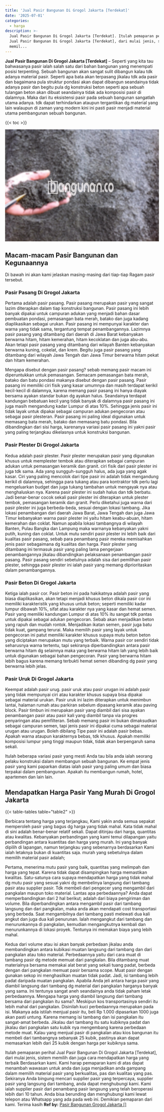 ```yaml
---
title: 'Jual Pasir Bangunan Di Grogol Jakarta [Terdekat]'
date: '2025-07-01'
categories:
  - harga
description: >-
  Jual Pasir Bangunan Di Grogol Jakarta [Terdekat]. Itulah pemaparan perihal
  Jual Pasir Bangunan Di Grogol Jakarta [Terdekat], dari mulai jenis, sistem
  memil...
---
```


**Jual Pasir Bangunan Di Grogol Jakarta \[Terdekat\]** – Seperti yang kita tau bahwasanya pasir ialah salah satu dari bahan bangunan yang menempati posisi terpenting. Sebuah bangunan akan sangat sulit dibangun kalau tdk adanya material pasir. Seperti apa bata akan terpasang jikalau tdk ada pasir dan bagaimana pula struktur pondasi akan dapat dibangun seandainya tidak adanya pasir dan begitu pula dg konstruksi beton seperti apa sebuah tulangan beton akan dibuat seandainya tidak ada komposisi pasir di dalamnya. Maka dari itu eksistensi pasir pada sebuah bangunan sangatlah utama adanya. tdk dapat terhindarkan ataupun tergantikan dg material yang lain walaupun di zaman yang modern kini ini pasti pasir menjadi material utama pembangunan sebuah bangunan.

{{< toc >}}

![Jual Pasir Bangunan Di Grogol Jakarta [Terdekat]](/images/jual-pasir-bangunan-57.png)

## Macam-macam Pasir Bangunan dan Kegunaannya

Di bawah ini akan kami jelaskan masing-masing dari tiap-tiap Ragam pasir tersebut.

### Pasir Pasang Di Grogol Jakarta

Pertama adalah pasir pasang. Pasir pasang merupakan pasir yang sangat lazim diterapkan dalam tiap konstruksi bangunan. Pasir pasang ini lebih banyak dipakai untuk campuran adukan yang menjadi bahan dasar pembuatan pondasi, pemasangan bata merah, batako dan juga kadang diaplikasikan sebagai urukan. Pasir pasang ini mempunyai karakter dan warna yang tidak sama, tergantung tempat penambangannya. Lazimnya pasir pasang yang ditambang dari daerah di Jawa Barat kebanyakan berwarna hitam, hitam kemerahan, hitam kecoklatan dan juga abu-abu. Akan tetapi pasir pasang yang ditambang dari wilayah Banten kebanyakan berwarna kuning, cokelat, dan krem. Begitu juga pasir pasang yang ditambang dari wilayah Jawa Tengah dan Jawa Timur berwarna hitam pekat dan hitam kemerahan.

Mengapa disebut dengan pasir pasang? sebab memang pasir macam ini diperuntukkan untuk pemasangan. Semacam pemasangan bata merah, batako dan batu pondasi makanya disebut dengan pasir pasang. Pasir pasang ini memiliki ciri fisik yang kasar umumnya dan masih terdapat kerikil kecil-kecil di dalamnya, karena memang pasir pasang ini hanya diayak bersama ayakan standar bukan dg ayakan halus. Seandainya terdapat kandungan bebatuan kecil yang tidak banyak di dalamnya pasir pasang ini juga masih mengandung kadar Lumpur di atas 10%. Sehingga jenis pasir ini tidak layak untuk dipakai sebagai campuran adukan pengecoran atau sebagai pasir plesteran. Pasir pasang ini paling ideal digunakan untuk memasang bata merah, batako dan memasang batu pondasi. Bila dibandingkan dari sisi harga, karenanya variasi pasir pasang ini yakni pasir yang paling terjangkau dikelasnya untuk konstruksi bangunan.

### Pasir Plester Di Grogol Jakarta

Kedua adalah pasir plester. Pasir plester merupakan pasir yang digunakan khusus untuk memplester tembok atau diterapkan sebagai campuran adukan untuk pemasangan keramik dan granit. ciri fisik dari pasir plester ini juga tdk sama. Ada yang sungguh-sungguh halus, ada juga yang agak kasar. Ciri yang paling mencolok dari tipe pasir ini adalah tidak mengandung kerikil di dalamnya, sehingga para tukang atau para kontraktor tdk perlu lagi mengeluarkan budget dan juga tukang tambahan untuk mengayak nya atau menghaluskan nya. Karena pasir plester ini sudah halus dan tdk berbatu. Jadi benar-benar cocok sekali pasir plester ini diterapkan untuk plester tembok, pemasangan keramik dan granit. Perlu diketahui juga warna dari pasir plester ini juga berbeda-beda, sesuai dengan lokasi tambang. Jika lokasi penambangan dari daerah Jawa Barat, Jawa Tengah dan juga Jawa Timur kebanyakan warna pasir plester ini yaitu hitam keabu-abuan, hitam kemerahan dan coklat. Namun apabila lokasi tambangnya di wilayah Banten, Pulau Bangka dan Lampung maka warnanya kebanyakan yakni putih, kuning dan coklat. Untuk mutu sendiri pasir plester ini lebih baik dari kualitas pasir pasang, sebab para penambang pasir mereka memisahkan jenis pasir sebagaimana dg kualitas dan harga. Pasir plester yang ditambang ini termasuk pasir yang paling lama pengerjaan penambangannya jikalau dibandingkan pelaksanaan penambangan pasir pasang. Pasir pasang sendiri sebetulnya adalah sisa dari pemilihan pasir plester, sehingga pasir plester ini ialah pasir yang memang diprioritaskan dalam penambangannya.

### Pasir Beton Di Grogol Jakarta

Ketiga ialah pasir cor. Pasir beton ini pada hakikatnya adalah pasir yang biasa diaplikasikan, akan tetapi menjadi khusus beton dikala pasir cor ini memiliki karakteristik yang khusus untuk beton; seperti memiliki kadar lumpur dibawah 10%, sifat atau karakter nya yang kasar dan hemat semen. Pasir yang memiliki kandungan Lumpur di atas 10% itu sangat tdk pantas untuk dipakai sebagai adukan pengecoran. Sebab akan menjadikan beton yang rapuh dan mudah rontok. Menjadikan ikatan semen, pasir juga batu tidak kuat, gampang terurai. Maka memilih pasir yang layak untuk pengecoran ini patut memiliki karakter khusus supaya mutu beton beton yang diciptakan merupakan mutu yang terbaik. Warna pasir cor sendiri tidak seharusnya warna tertentu, tapi sekiranya diperbandingkan antara pasir berwarna hitam dg selainnya maka yang berwarna hitam lah yang lebih baik untuk digunakan sebagai bahan pengecoran. Pasir yang berwarna hitam lebih bagus karena memang terbukti hemat semen dibanding dg pasir yang berwarna lebih jelas.

### Pasir Uruk Di Grogol Jakarta

Keempat adalah pasir urug. pasir uruk atau pasir urugan ini adalah pasir yang tidak mempunyai ciri atau karakter khusus supaya bisa dipakai sebagai material urukan. Pasir uruk ini lazim diterapkan untuk menimbun lantai, halaman rumah atau parkiran sebelum dipasang keramik atau paving block. Pasir timbun ini merupakan pasir yang diambil dari sisa ayakan penambangan pasir atau pasir kali yang diambil tanpa via progres penyaringan atau pemfilteran. Sebab memang pasir ini bukan dimaksudkan sebagai campuran semen, tapi jenis pasir ini dipakai cuma sebagai material urugan atau urugan. Boleh dibilang Tipe pasir ini adalah pasir bebas. Apakah warna ataupun karakternya bebas, tdk khusus. Apakah memiliki komposisi lumpur yang tinggi maupun tidak, tidak akan berpengaruh sama sekali.

Itulah beberapa variasi pasir yang mesti Anda tau bila anda ialah seorang pelaku konstruksi dalam membangun sebuah bangunan. Ke empat jenis pasir yang kami paparkan diatas ialah pasir yang paling umum dan biasa terpakai dalam pembangunan. Apakah itu membangun rumah, hotel, apartemen dan lain lain.

## Mendapatkan Harga Pasir Yang Murah Di Grogol Jakarta

{{< table-tables table="table2" >}}

Berbicara tentang harga yang terjangkau, Kami yakin anda semua sepakat memperoleh pasir yang bagus dg harga yang tidak mahal. Kata tidak mahal di sini adalah benar-benar relatif sekali. Dapat ditinjau dari harga, quantitas atau kwalitas. Kebanyakan perbandingan yang kami temui dilapangan yaitu perbandingan antara kuantitas dan harga yang murah. Ini yang banyak dipilih di lapangan, namun terjangkau yang sebenarnya berdasarkan Kami ialah letaknya bukan di kuantitas saja. murah yang sebetulnya dalam memilih material pasir adalah;

Pertama, menerima mutu pasir yang baik, quantitas yang melimpah dan harga yang tepat. Karena tidak dapat disampingkan harga memastikan kwalitas. Satu-satunya cara supaya mendapatkan harga yang tidak mahal dg mutu pasir yang sesuai yakni dg membelinya langsung dari tambang pasir atau supplier pasir. Tdk membeli dari pengecer yang mengambil dari pangkalan maupun toko material. Lantas apa perbedaannya? Anda dapat memperbandingkan dari 2 hal berikut; adalah dari biaya pengiriman dan volume. Bila diperbandingkan antara mengambil pasir dari tambang langsung dan dari pangkalan, maka anda akan mendapati cost transportasi yang berbeda. Saat mengambilnya dari tambang pasti melewati dua kali angkut dan juga dua kali penurunan. Ialah mengangkut dari tambang dan menurunkannya di pangkalan, kemudian mengangkutnya kembali dan menurunkannya di lokasi proyek. Tentunya ini memakan biaya yang lebih mahal.

Kedua dari volume atau isi akan banyak perbedaan jikalau anda membandingkan antara kubikasi muatan langsung dari tambang dan dari pangkalan atau toko material. Perbedaannya yaitu dari cara muat di tambang pasir dg metode memuat dari pangkalan. Bila ditambang muat materialnya bersama memakai alat berat yang sekali tuang padat, berbeda dengan dari pangkalan memuat pasir bersama scope. Muat pasir dengan gunakan sekop ini menghasilkan muatan tidak padat. Jadi, isi tambang lebih padat daripada muatan pangkalan. Apabila Anda jeli antara harga pasir yang diambil langsung dari tambang dg material dari pangkalan harganya banyak yang sama. Ini tentunya sangat aneh seandainya anda tidak paham letak perbedaannya. Mengapa harga yang diambil langsung dari tambang bersama dari pangkalan itu sama?. Meskipun kos transportasinya sendiri itu lebih mahal dari pangkalan. Disinilah kuci perbedaannya merupakan pada isi. Makanya ada istilah menjual pasir itu, beli Rp 1.000 dipasarkan 1000 juga akan pasti untung. Karena memang isi tambang dan isi pangkalan itu sangat-amat berbeda. Jikalau dari tambang itu satu kubiknya padat dan jikalau dari pangkalan satu kubik nya mengembang karena perbedaan metode muat. Kalau yang menjual pasir di pangkalan atau kios bangunan itu membeli dari tambangnya sebanyak 25 kubik, pastinya akan dapat memasarkan lebih dari 25 kubik dengan harga per kubiknya sama.

Itulah pemaparan perihal Jual Pasir Bangunan Di Grogol Jakarta \[Terdekat\], dari mulai jenis, sistem memilih dan juga cara mendapatkan harga yang terbaik Berdasarkan kami. Kami harap pemaparan kami di atas dapat menambah wawasan untuk anda dan juga menjadikan anda gampang dalam memilih material pasir yang berkualitas, pas dan kualitas yang pas. Sekiranya Anda bingung mencari supplier pasir yang terpercaya, supplier pasir yang langsung dari tambang, anda dapat menghubungi kami. Kami ialah supplier pasir dari penambang pasir langsung yang telah beroperasi lebih dari 10 tahun. Anda bisa berunding dan menghubungi kami lewat telepon atau Whatsapp yang ada pada web ini. Demikian pemaparan dari kami. Terima kasih
**Ref by:** [Pasir Bangunan Grogol Jakarta []](https://id.wikipedia.org/wiki/Pasir)
